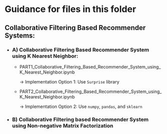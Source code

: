 # Guidance for files in this folder
## Collaborative Filtering Based Recommender Systems:

-  ### A) Collaborative Filtering Based Recommender System using K Nearest Neighbor:
   -  PART1_Collaborative_Filtering_Based_Recommender_System_using_K_Nearest_Neighbor.ipynb
      
      → Implementation Option 1: Use `Surprise` library
      
      
   -  PART2_Collaborative_Filtering_Based_Recommender_System_using_K_Nearest_Neighbor.ipynb
      
      → Implementation Option 2: Use `numpy`, `pandas`, and `sklearn`
      

-  ### B) Collaborative Filtering based Recommender System using Non-negative Matrix Factorization
